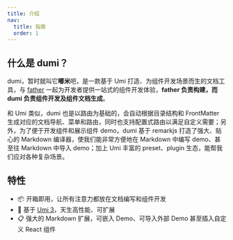 ```yaml
---
title: 介绍
nav:
  title: 指南
  order: 1
---
```


## 什么是 dumi？

dumi，暂时就叫它**嘟米**吧，是一款基于 Umi 打造、为组件开发场景而生的文档工具，与 [father](https://github.com/umijs/father) 一起为开发者提供一站式的组件开发体验，**father 负责构建，而 dumi 负责组件开发及组件文档生成**。

和 Umi 类似，dumi 也是以路由为基础的，会自动根据目录结构和 FrontMatter 生成对应的文档导航、菜单和路由，同时也支持配置式路由以满足自定义需要；另外，为了便于开发组件和展示组件 demo，dumi 基于 remarkjs 打造了强大、贴心的 Markdown 编译器，使我们能非常方便地在 Markdown 中编写 demo、甚至往 Markdown 中导入 demo；加上 Umi 丰富的 preset、plugin 生态，能帮我们应对各种复杂场景。

<!-- dumi 的前身叫 father-doc -->

## 特性

- 📦 开箱即用，让所有注意力都放在文档编写和组件开发
- 🚀 基于 [Umi 3](https://umijs.org)，天生高性能、可扩展
- 📋 强大的 Markdown 扩展，可嵌入 Demo、可导入外部 Demo 甚至插入自定义 React 组件

